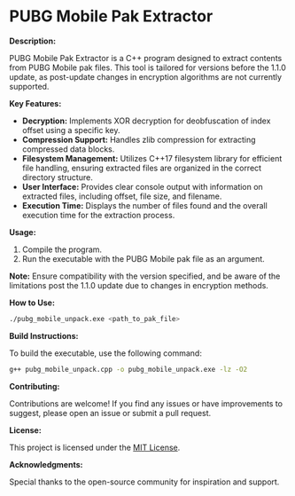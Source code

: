 # PUBG Mobile Pak Extractor

**Description:**

PUBG Mobile Pak Extractor is a C++ program designed to extract contents from PUBG Mobile pak files. This tool is tailored for versions before the 1.1.0 update, as post-update changes in encryption algorithms are not currently supported.

**Key Features:**

- **Decryption:** Implements XOR decryption for deobfuscation of index offset using a specific key.
- **Compression Support:** Handles zlib compression for extracting compressed data blocks.
- **Filesystem Management:** Utilizes C++17 filesystem library for efficient file handling, ensuring extracted files are organized in the correct directory structure.
- **User Interface:** Provides clear console output with information on extracted files, including offset, file size, and filename.
- **Execution Time:** Displays the number of files found and the overall execution time for the extraction process.

**Usage:**

1. Compile the program.
2. Run the executable with the PUBG Mobile pak file as an argument.

**Note:**
Ensure compatibility with the version specified, and be aware of the limitations post the 1.1.0 update due to changes in encryption methods.

**How to Use:**

```bash
./pubg_mobile_unpack.exe <path_to_pak_file>
```

**Build Instructions:**

To build the executable, use the following command:

```bash
g++ pubg_mobile_unpack.cpp -o pubg_mobile_unpack.exe -lz -O2
```

**Contributing:**

Contributions are welcome! If you find any issues or have improvements to suggest, please open an issue or submit a pull request.

**License:**

This project is licensed under the [MIT License](LICENSE).

**Acknowledgments:**

Special thanks to the open-source community for inspiration and support.
